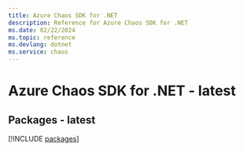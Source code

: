 ```yaml
---
title: Azure Chaos SDK for .NET
description: Reference for Azure Chaos SDK for .NET
ms.date: 02/22/2024
ms.topic: reference
ms.devlang: dotnet
ms.service: chaos
---
```

# Azure Chaos SDK for .NET - latest
## Packages - latest
[!INCLUDE [packages](chaos-index.md)]